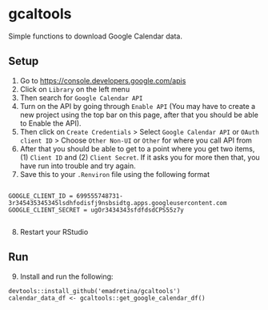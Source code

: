 # gcaltools
Simple functions to download Google Calendar data. 

## Setup

1. Go to https://console.developers.google.com/apis
2. Click on `Library` on the left menu
3. Then search for `Google Calendar API`
4. Turn on the API by going through `Enable API` (You may have to create a new project using the top bar on this page, after that you should be able to Enable the API).
5. Then click on `Create Credentials` > Select `Google Calendar API` or `OAuth client ID` > Choose `Other Non-UI` or `Other` for where you call API from 
6. After that you should be able to get to a point where you get two items, (1) `Client ID` and (2) `Client Secret`. If it asks you for more then that, you have run into trouble and try again. 
7. Save this to your `.Renviron` file using the following format 

```

GOOGLE_CLIENT_ID = 699555748731-3r345435345345lsdhfodisfj9nsbsidtg.apps.googleusercontent.com
GOOGLE_CLIENT_SECRET = ugOr3434343sfdfdsdCPS55z7y


```
8. Restart your RStudio

## Run

9. Install and run the following: 

```
devtools::install_github('emadretina/gcaltools')
calendar_data_df <- gcaltools::get_google_calendar_df()
```



